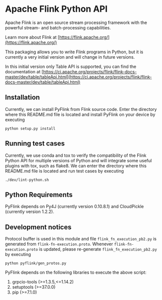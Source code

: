 # Apache Flink Python API

Apache Flink is an open source stream processing framework with the powerful stream- and batch-processing capabilities.

Learn more about Flink at [https://flink.apache.org/](https://flink.apache.org/)

This packaging allows you to write Flink programs in Python, but it is currently a very initial version and will change in future versions.

In this initial version only Table API is supported, you can find the documentation at [https://ci.apache.org/projects/flink/flink-docs-master/dev/table/tableApi.html](https://ci.apache.org/projects/flink/flink-docs-master/dev/table/tableApi.html)

## Installation

Currently, we can install PyFlink from Flink source code. Enter the directory where this README.md file is located and install PyFlink on your device by executing 

```
python setup.py install
```

## Running test cases 

Currently, we use conda and tox to verify the compatibility of the Flink Python API for multiple versions of Python and will integrate some useful plugins with tox, such as flake8.
We can enter the directory where this README.md file is located and run test cases by executing

```
./dev/lint-python.sh
```

## Python Requirements

PyFlink depends on Py4J (currently version 0.10.8.1) and CloudPickle (currently version 1.2.2).

## Development notices

Protocol buffer is used in this module and file `flink_fn_execution_pb2.py` is generated from `flink-fn-execution.proto`. Whenever `flink-fn-execution.proto` is updated, please re-generate `flink_fn_execution_pb2.py` by executing

```
python pyflink/gen_protos.py
```

PyFlink depends on the following libraries to execute the above script:
1. grpcio-tools (>=1.3.5,<=1.14.2)
2. setuptools (>=37.0.0)
3. pip (>=7.1.0)
